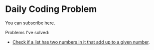 # Daily Coding Problem

You can subscribe [here](https://www.dailycodingproblem.com).

Problems I've solved:

- [Check if a list has two numbers in it that add up to a given number](/2018_07_18.py).

